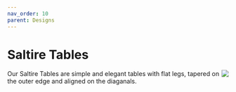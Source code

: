 ```yaml
---
nav_order: 10
parent: Designs
---
```

# Saltire Tables
<img align="right" src="/assets/images/SaltireCad/SaltireTable.png">

Our Saltire Tables are simple and elegant tables with flat legs, tapered on the outer
edge and aligned on the diaganals. 

